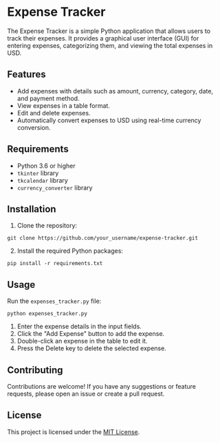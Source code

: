 # Expense Tracker

The Expense Tracker is a simple Python application that allows users to track their expenses. It provides a graphical user interface (GUI) for entering expenses, categorizing them, and viewing the total expenses in USD.

## Features

- Add expenses with details such as amount, currency, category, date, and payment method.
- View expenses in a table format.
- Edit and delete expenses.
- Automatically convert expenses to USD using real-time currency conversion.

## Requirements

- Python 3.6 or higher
- `tkinter` library
- `tkcalendar` library
- `currency_converter` library

## Installation

1. Clone the repository:

```
git clone https://github.com/your_username/expense-tracker.git
```

2. Install the required Python packages:

```
pip install -r requirements.txt
```

## Usage

Run the `expenses_tracker.py` file:

```
python expenses_tracker.py
```

1. Enter the expense details in the input fields.
2. Click the "Add Expense" button to add the expense.
3. Double-click an expense in the table to edit it.
4. Press the Delete key to delete the selected expense.

## Contributing

Contributions are welcome! If you have any suggestions or feature requests, please open an issue or create a pull request.

## License

This project is licensed under the [MIT License](LICENSE).
